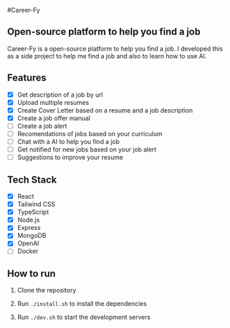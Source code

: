 #Career-Fy

## Open-source platform to help you find a job

Career-Fy is a open-source platform to help you find a job.
I developed this as a side project to help me find a job and also to learn how to use AI.

## Features

- [X] Get description of a job by url
- [X] Upload multiple resumes
- [X] Create Cover Letter based on a resume and a job description
- [X] Create a job offer manual
- [ ] Create a job alert
- [ ] Recomendations of jobs based on your curriculum
- [ ] Chat with a AI to help you find a job
- [ ] Get notified for new jobs based on your job alert
- [ ]  Suggestions to improve your resume

## Tech Stack

- [X] React
- [X] Tailwind CSS
- [X] TypeScript
- [X] Node.js
- [X] Express
- [X] MongoDB
- [X] OpenAI
- [ ] Docker

## How to run

1. Clone the repository

2. Run `./install.sh` to install the dependencies

3. Run `./dev.sh` to start the development servers







